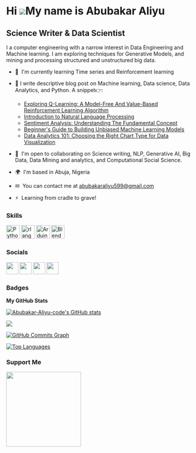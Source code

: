 Hi ![](https://user-images.githubusercontent.com/18350557/176309783-0785949b-9127-417c-8b55-ab5a4333674e.gif)My name is Abubakar Aliyu
======================================================================================================================================

Science Writer & Data Scientist
-----------------------------------------------------------------

I a computer engineering with a narrow interest in Data Engineering and Machine learning. I am exploring techniques for Generative Models, and  mining and processing structured and unstructured big data.
* 🧠  I'm currently learning Time series and Reinforcement learning
* 📝  I write descriptive blog post on Machine learning, Data science, Data Analytics, and Python. A snippet👉: 
   * [Exploring Q-Learning: A Model-Free And Value-Based Reinforcement Learning Algorithm](https://medium.com/@datathon/exploring-q-learning-a-model-free-and-value-based-reinforcement-learning-algorithm-8934e3d1ca1f)
   *  [Introduction to Natural Language Processing](https://medium.com/@datathon/introduction-to-natural-language-processing-1a71aa0be27)
   * [Sentiment Analysis: Understanding The Fundamental Concept](https://medium.com/@datathon/introduction-to-sentiment-analysis-c8cd6228313f)
   * [Beginner's Guide to Building Unbiased Machine Learning Models](https://medium.com/@datathon/introduction-to-machine-learning-5704e747eaf2)
   * [Data Analytics 101: Choosing the Right Chart Type for Data Visualization](https://medium.com/@datathon/python-data-analytics-tools-choosing-the-right-chart-type-for-visualization-70c0233f8f24)
  
* 🤝  I'm open to collaborating on Science writing, NLP, Generative AI, Big Data, Data Mining and analytics, and Computational Social Science.
* 🌍  I'm based in Abuja, Nigeria
* ✉  You can contact me at [abubakaraliyu599@gmail.com](mailto:abubakaraliyu599@gmail.com)
* ⚡  Learning from cradle to grave!

### Skills


<p align="left">
<a href="https://www.python.org/" target="_blank" rel="noreferrer"><img src="https://raw.githubusercontent.com/danielcranney/readme-generator/main/public/icons/skills/python-colored.svg" width="36" height="36" alt="Python" /></a>
<a href="https://www.r-project.org/" target="_blank" rel="noreferrer"><img src="https://raw.githubusercontent.com/danielcranney/readme-generator/main/public/icons/skills/rlang-colored.svg" width="36" height="36" alt="rlang" /></a>
<a href="https://store.arduino.cc/?gclid=Cj0KCQjw2eilBhCCARIsAG0Pf8uueBifykWcsSS4LPESeGQfxGVKJYnzV7bz471XfknQJy_1VINVWM8aAkLtEALw_wcB" target="_blank" rel="noreferrer"><img src="https://raw.githubusercontent.com/danielcranney/readme-generator/main/public/icons/skills/arduino-colored.svg" width="36" height="36" alt="Arduino" /></a>
<a href="https://www.blender.org/" target="_blank" rel="noreferrer"><img src="https://raw.githubusercontent.com/danielcranney/readme-generator/main/public/icons/skills/blender-colored.svg" width="36" height="36" alt="Blender" /></a>
</p>


### Socials

<p align="left"> <a href="https://www.github.com/Abubakar-Aliyu-code" target="_blank" rel="noreferrer"><img src="https://raw.githubusercontent.com/danielcranney/readme-generator/main/public/icons/socials/github.svg" width="32" height="32" /></a> <a href="https://www.linkedin.com/in/aliyu-abubakarr/" target="_blank" rel="noreferrer"><img src="https://raw.githubusercontent.com/danielcranney/readme-generator/main/public/icons/socials/linkedin.svg" width="32" height="32" /></a> <a href="http://www.medium.com/@datathon" target="_blank" rel="noreferrer"><img src="https://raw.githubusercontent.com/danielcranney/readme-generator/main/public/icons/socials/medium.svg" width="32" height="32" /></a> <a href="https://www.twitter.com/https://twitter.com/Abou_Aliee" target="_blank" rel="noreferrer"><img src="https://raw.githubusercontent.com/danielcranney/readme-generator/main/public/icons/socials/twitter.svg" width="32" height="32" /></a></p>

### Badges

<b>My GitHub Stats</b>

<a href="http://www.github.com/Abubakar-Aliyu-code"><img src="https://github-readme-stats.vercel.app/api?username=Abubakar-Aliyu-code&show_icons=true&hide=&count_private=true&title_color=0891b2&text_color=ffffff&icon_color=0891b2&bg_color=1c1917&hide_border=true&show_icons=true" alt="Abubakar-Aliyu-code's GitHub stats" /></a>

<a href="http://www.github.com/Abubakar-Aliyu-code"><img src="https://github-readme-streak-stats.herokuapp.com/?user=Abubakar-Aliyu-code&stroke=ffffff&background=1c1917&ring=0891b2&fire=0891b2&currStreakNum=ffffff&currStreakLabel=0891b2&sideNums=ffffff&sideLabels=ffffff&dates=ffffff&hide_border=true" /></a>

<a href="http://www.github.com/Abubakar-Aliyu-code"><img src="https://github-readme-activity-graph.cyclic.app/graph?username=Abubakar-Aliyu-code&bg_color=1c1917&color=ffffff&line=0891b2&point=ffffff&area_color=1c1917&area=true&hide_border=true&custom_title=GitHub%20Commits%20Graph" alt="GitHub Commits Graph" /></a>

<a href="https://github.com/Abubakar-Aliyu-code" align="left"><img src="https://github-readme-stats.vercel.app/api/top-langs/?username=Abubakar-Aliyu-code&langs_count=10&title_color=0891b2&text_color=ffffff&icon_color=0891b2&bg_color=1c1917&hide_border=true&locale=en&custom_title=Top%20%Languages" alt="Top Languages" /></a>

### Support Me

<a href="https://www.buymeacoffee.com/abuali"><img src="https://cdn.buymeacoffee.com/buttons/v2/default-yellow.png" width="200" /></a>
